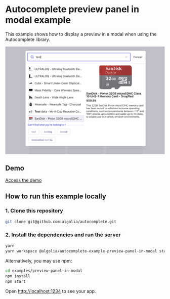 # Autocomplete preview panel in modal example

This example shows how to display a preview in a modal when using the Autocomplete library.

<p align="center"><img src="capture.png?raw=true" alt="A capture of the Autocomplete preview panel in modal example" /></p>

## Demo

[Access the demo](https://codesandbox.io/s/github/algolia/autocomplete/tree/master/examples/preview-panel-in-modal)

## How to run this example locally

### 1. Clone this repository

```sh
git clone git@github.com:algolia/autocomplete.git
```

### 2. Install the dependencies and run the server

```sh
yarn
yarn workspace @algolia/autocomplete-example-preview-panel-in-modal start
```

Alternatively, you may use npm:

```sh
cd examples/preview-panel-in-modal
npm install
npm start
```

Open <http://localhost:1234> to see your app.